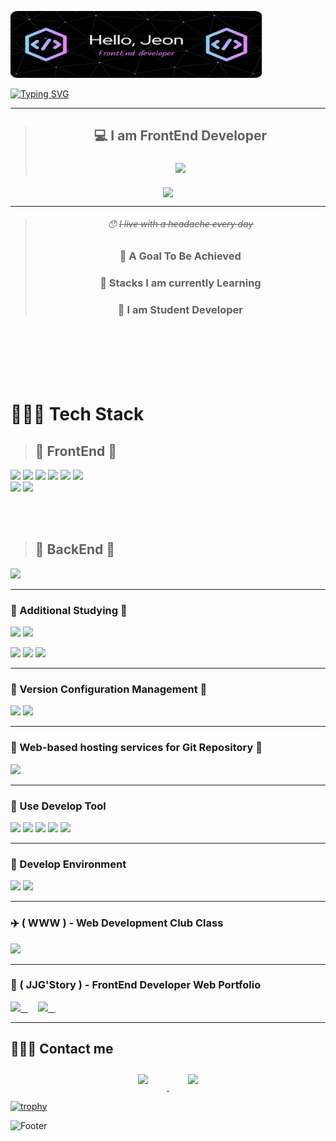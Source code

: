 <div align="center" style="max-width: 80%; user-select: auto;">

![Header](./github-header-image.png)

</div>

[![Typing SVG](https://readme-typing-svg.herokuapp.com?size=30&color=000000&lines=Hello%2C+Jeon+%F0%9F%98%8E)](https://git.io/typing-svg)

<p></p>
<p></p>
<p></p>

<div align="center">

--- 

> ## :computer:  I am FrontEnd Developer
> ### <a href="https://github.com/JeonJongYook"><img src="https://hits.seeyoufarm.com/api/count/incr/badge.svg?url=https%3A%2F%2Fgithub.com%2FJeonJongYook&count_bg=%23000000&title_bg=%23000000&icon=github.svg&icon_color=%23E7E7E7&title=GitHub&edge_plastic=false"/></a>

</div>

<div align="center">
  <img align="center" src="https://github-readme-stats.vercel.app/api/top-langs/?username=JeonJongYook&theme=dracula&exclude_repo=semicoloncommunity&layout=compact&langs_count=10"/>
</div>


<div align="center">

---

</div>
<div align="center">

> ###### :hushed: ~~I live with a headache every day~~
> ### :bell: A Goal To Be Achieved
> ### :eyes: Stacks I am currently Learning
> ### :angel: I am Student Developer
 


<br />

</div>
<br/>
<br/>
<br/>
<br/>

# 👩🏻‍💻 Tech Stack 
> ## :pencil: FrontEnd :pencil:

<p>
    <img src="https://img.shields.io/badge/HTML5-E34F26?style=for-the-badge&logo=HTML5&logoColor=white"/>
    <img src="https://img.shields.io/badge/CSS3-1572B6?style=for-the-badge&logo=CSS3&logoColor=white"/>
    <img src="https://img.shields.io/badge/Java-007396?style=for-the-badge&logo=Java&logoColor=white"/>
    <img src="https://img.shields.io/badge/JavaScript-F7DF1E?style=for-the-badge&logo=JavaScript&logoColor=white"/>
    <img src="https://img.shields.io/badge/Vue.js-4FC08D?style=for-the-badge&logo=Vue.js&logoColor=white"/>
    <img src="https://img.shields.io/badge/React-61DAFB?style=for-the-badge&logo=React&logoColor=black"/>
    <br />
    <img src="https://img.shields.io/badge/Flask-000000?style=for-the-badge&logo=Flask&logoColor=white"/>
    <img src="https://img.shields.io/badge/NestJS-E0234E?style=for-the-badge&logo=NestJS&logoColor=white"/>
    
</p>

<br/>
<br/>

> ## :pencil: BackEnd :pencil:

<p>
    <img src="https://img.shields.io/badge/Node.js-339933?style=for-the-badge&logo=Node.js&logoColor=white"/>
</p>

---

### :rocket: Additional Studying :rocket: 
<p>
    <img src="https://img.shields.io/badge/GithubPages-222222?style=for-the-badge&logo=GithubPages&logoColor=white"/>
    <img src="https://img.shields.io/badge/Notion-000000?style=for-the-badge&logo=Notion&logoColor=white"/></a>
</p>
<p>
     <img src="https://img.shields.io/badge/Raspberry Pi-A22846?style=for-the-badge&logo=Raspberry Pi&logoColor=white"/>
    <img src="https://img.shields.io/badge/Android Studio-3DDC84?style=for-the-badge&logo=Android Studio&logoColor=white"/>
    <img src="https://img.shields.io/badge/Netlify-00C7B7?style=for-the-badge&logo=Netlify&logoColor=white"/>
</p>

---

### 📡 Version Configuration Management 📡

<p> 
    <img src="https://img.shields.io/badge/Git-F05032?style=for-the-badge&logo=Git&logoColor=white"/>
    <a href="https://github.com/JeonJongYook">
        <img src="https://img.shields.io/badge/Github-181717?style=for-the-badge&logo=Github&logoColor=white"/>
    </a>
</p>

---

### 📡 Web-based hosting services for Git Repository 📡

<p> 
    <a href="https://github.com/JeonJongYook">
        <img src="https://img.shields.io/badge/Github-181717?style=for-the-badge&logo=Github&logoColor=white"/>
    </a>
</p>

---

### :traffic_light: Use Develop Tool
<p>
    <img src="https://img.shields.io/badge/Visual Studio Code-007ACC?style=for-the-badge&logo=Visual Studio Code&logoColor=white"/>
    <img src="https://img.shields.io/badge/Eclipse-2C2255?style=for-the-badge&logo=Eclipse&logoColor=white"/>
    <img src="https://img.shields.io/badge/IntelliJ IDEA-000000?style=for-the-badge&logo=IntelliJ IDEA&logoColor=white"/>
    <img src="https://img.shields.io/badge/WebStorm-000000?style=for-the-badge&logo=WebStorm&logoColor=white"/>
    <img src="https://img.shields.io/badge/CodePen-000000?style=for-the-badge&logo=CodePen&logoColor=white"/>
</p>

---

### :rainbow: Develop Environment

<p>
    <img src="https://img.shields.io/badge/Windows-0078D6?style=for-the-badge&logo=Windows&logoColor=white"/>
    <img src="https://img.shields.io/badge/Ubuntu-E95420?style=for-the-badge&logo=Ubuntu&logoColor=white"/>
</p>

---

### :airplane: ( WWW ) - Web Development Club Class 

<p>
    <a href="https://github.com/INTEC-WWW">
        <img src="https://img.shields.io/badge/Github-181717?style=for-the-badge&logo=Github&logoColor=white"/>
    </a>
</p>

---

### 🚄 ( JJG'Story ) - FrontEnd Developer Web Portfolio 

<p>
    <a href="https://github.com/JeonJongYook/Portfolio-Web" target="_blank">
        <img src="https://img.shields.io/badge/Github-181717?style=for-the-badge&logo=Github&logoColor=white"/>&nbsp;&nbsp;
    </a>
    &nbsp;&nbsp;&nbsp;
    <a href="https://jjgstory.netlify.app/" target="_blank">
        <img src="https://img.shields.io/badge/GithubPages-222222?style=for-the-badge&logo=GithubPages&logoColor=white"/> &nbsp;&nbsp;
    </a>
</p>

---


## 🙋🏻‍♀️ Contact me

<p align="center">
    <a href="mailto:jggen0121@naver.com">
        <img 
            src="https://img.shields.io/badge/Naver-03C75A?style=for-the-badge&logo=Naver&logoColor=white&link=https://instagram.com/w._.hddnr_19/"
            style="height: auto; margin-left: 20px; margin-right: 20px; padding: 10px;"/>
    </a>
    <a href="https://instagram.com/w._.hddnr_19/">
        <img 
            src="https://img.shields.io/badge/Instagram-E4405F?style=for-the-badge&logo=instagram&logoColor=white&link=https://instagram.com/w._.hddnr_19/"
            style="height: auto; margin-left: 20px; margin-right: 20px; padding: 10px;"/>
    </a>
</p>



[![trophy](https://github-profile-trophy.vercel.app/?username=JeonJongYook&theme=onedark)](https://github.com/ryo-ma/github-profile-trophy)


![Footer](https://capsule-render.vercel.app/api?type=waving&color=auto&height=200&section=footer)
